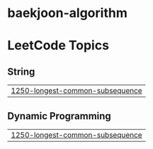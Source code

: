 # baekjoon-algorithm
<!---LeetCode Topics Start-->
# LeetCode Topics
## String
|  |
| ------- |
| [1250-longest-common-subsequence](https://github.com/jee-woo/problem-solving-auto/tree/master/1250-longest-common-subsequence) |
## Dynamic Programming
|  |
| ------- |
| [1250-longest-common-subsequence](https://github.com/jee-woo/problem-solving-auto/tree/master/1250-longest-common-subsequence) |
<!---LeetCode Topics End-->